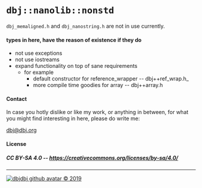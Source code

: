 # `dbj::nanolib::nonstd`

`dbj_memaligned.h` and `dbj_nanostring.h` are not in use currently.

#### types in here, have the reason of existence if they do 

- not use exceptions
- not use iostreams
- expand functionality on top of sane requirements
  - for example
    - default constructor for reference_wrapper -- dbj++ref_wrap.h_
    - more compile time goodies for array -- dbj++array.h


#### Contact

In case you hotly dislike or like my work, or anything in between, for what you might find interesting in here, please do write me:

[dbj@dbj.org](mailto:dbj@dbj.org)

#### License

##### CC BY-SA 4.0 -- https://creativecommons.org/licenses/by-sa/4.0/ 

---
[![dbjdbj github avatar](https://github.com/dbjdbj.png)
 &copy; 2019](https://dbj.netlify.com)